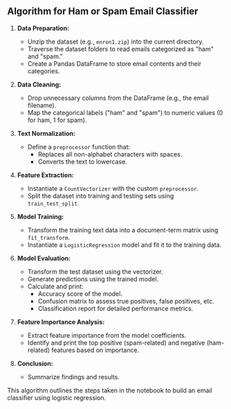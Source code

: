 ## Algorithm for Ham or Spam Email Classifier

1. **Data Preparation:**
   - Unzip the dataset (e.g., `enron1.zip`) into the current directory.
   - Traverse the dataset folders to read emails categorized as "ham" and "spam."
   - Create a Pandas DataFrame to store email contents and their categories.

2. **Data Cleaning:**
   - Drop unnecessary columns from the DataFrame (e.g., the email filename).
   - Map the categorical labels ("ham" and "spam") to numeric values (0 for ham, 1 for spam).

3. **Text Normalization:**
   - Define a `preprocessor` function that:
     - Replaces all non-alphabet characters with spaces.
     - Converts the text to lowercase.

4. **Feature Extraction:**
   - Instantiate a `CountVectorizer` with the custom `preprocessor`.
   - Split the dataset into training and testing sets using `train_test_split`.

5. **Model Training:**
   - Transform the training text data into a document-term matrix using `fit_transform`.
   - Instantiate a `LogisticRegression` model and fit it to the training data.

6. **Model Evaluation:**
   - Transform the test dataset using the vectorizer.
   - Generate predictions using the trained model.
   - Calculate and print:
     - Accuracy score of the model.
     - Confusion matrix to assess true positives, false positives, etc.
     - Classification report for detailed performance metrics.

7. **Feature Importance Analysis:**
   - Extract feature importance from the model coefficients.
   - Identify and print the top positive (spam-related) and negative (ham-related) features based on importance.

8. **Conclusion:**
   - Summarize findings and results.

This algorithm outlines the steps taken in the notebook to build an email classifier using logistic regression.
